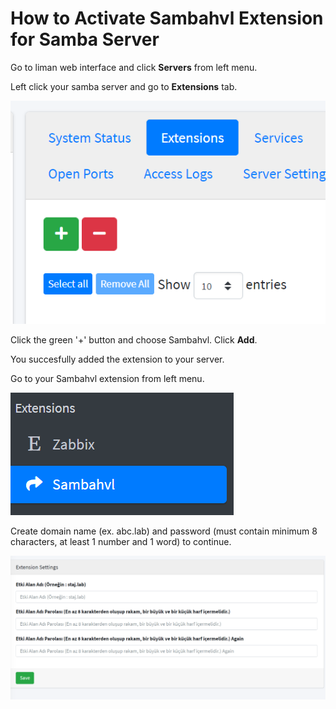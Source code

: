 # How to Activate Sambahvl Extension for Samba Server

Go to liman web interface and click **Servers** from left menu.

Left click your samba server and go to **Extensions** tab.

<img src="./Assets/8.png">

Click the green '+' button and choose Sambahvl. Click **Add**.

You succesfully added the extension to your server.

Go to your Sambahvl extension from left menu.

<img src="./Assets/14.png">

Create domain name (ex. abc.lab) and password (must contain minimum 8 characters, at least 1 number and 1 word) to continue.

<img src ="./Assets/10.png">








